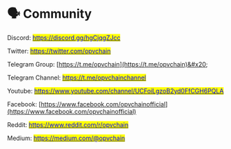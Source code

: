 # 🗣️ Community

Discord: [<mark style="color:blue;">https://discord.gg/hgCjqgZJcc</mark> ](https://discord.gg/hgCjqgZJcc)

Twitter: [<mark style="color:blue;">https://twitter.com/opvchain</mark> ](https://twitter.com/opvchain)

Telegram Group: [https://t.me/opvchain](https://t.me/opvchain)&#x20;

Telegram Channel: [<mark style="color:blue;">https://t.me/opvchainchannel</mark>](https://t.me/opvchainchannel)&#x20;

Youtube: [<mark style="color:blue;">https://www.youtube.com/channel/UCFoiLgzoB2yd0FfCGH6PQLA</mark>](https://www.youtube.com/channel/UCFoiLgzoB2yd0FfCGH6PQLA)&#x20;

Facebook: [https://www.facebook.com/opvchainofficial](https://www.facebook.com/opvchainofficial)

Reddit: [<mark style="color:blue;">https://www.reddit.com/r/opvchain</mark>](https://www.reddit.com/r/opvchain)&#x20;

Medium: [<mark style="color:blue;">https://medium.com/@opvchain</mark>](https://medium.com/@opvchain)
